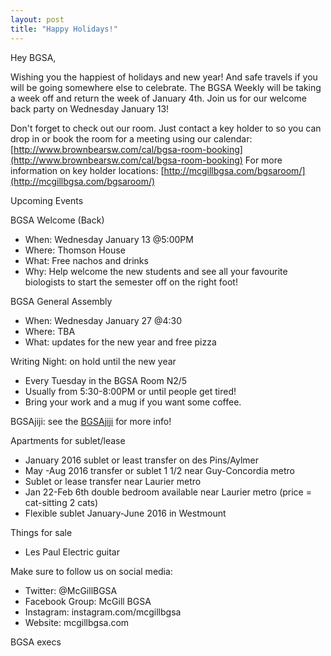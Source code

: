 ```yaml
---
layout: post
title: "Happy Holidays!"
---
```


Hey BGSA,

Wishing you the happiest of holidays and new year! And safe travels if you will be going somewhere else to celebrate. The BGSA Weekly will be taking a week off and return the week of January 4th.  Join us for our welcome back party on Wednesday January 13!

Don't forget to check out our room.  Just contact a key holder to so you can drop in or book the room for a meeting using our calendar: [http://www.brownbearsw.com/cal/bgsa-room-booking](http://www.brownbearsw.com/cal/bgsa-room-booking)
For more information on key holder locations:
[http://mcgillbgsa.com/bgsaroom/](http://mcgillbgsa.com/bgsaroom/)

Upcoming Events

BGSA Welcome (Back)

- When: Wednesday January 13 @5:00PM
- Where: Thomson House
- What: Free nachos and drinks
- Why: Help welcome the new students and see all your favourite biologists to start the semester off on the right foot!

BGSA General Assembly

- When: Wednesday January 27 @4:30
- Where: TBA
- What: updates for the new year and free pizza
 
Writing Night: on hold until the new year

- Every Tuesday in the BGSA Room N2/5
- Usually from 5:30-8:00PM or until people get tired!
- Bring your work and a mug if you want some coffee.

BGSAjiji: see the [BGSAjiji](https://docs.google.com/spreadsheets/d/1s9BcBibvzUni4RXZ90X5_LQtxD_19S6mxys_-VmQ1CM/edit?pli=1#gid=0) for more info!

Apartments for sublet/lease

- January 2016 sublet or least transfer on des Pins/Aylmer
- May -Aug 2016 transfer or sublet 1 1/2 near Guy-Concordia metro
- Sublet or lease transfer near Laurier metro
- Jan 22-Feb 6th double bedroom available near Laurier metro (price = cat-sitting 2 cats)
- Flexible sublet January-June 2016 in Westmount

Things for sale

- Les Paul Electric guitar

Make sure to follow us on social media:

- Twitter: @McGillBGSA
- Facebook Group: McGill BGSA
- Instagram: instagram.com/mcgillbgsa 
- Website: mcgillbgsa.com


BGSA execs
